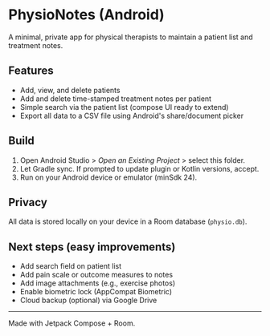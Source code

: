 
# PhysioNotes (Android)

A minimal, private app for physical therapists to maintain a patient list and treatment notes.

## Features
- Add, view, and delete patients
- Add and delete time-stamped treatment notes per patient
- Simple search via the patient list (compose UI ready to extend)
- Export all data to a CSV file using Android's share/document picker

## Build
1. Open Android Studio > *Open an Existing Project* > select this folder.
2. Let Gradle sync. If prompted to update plugin or Kotlin versions, accept.
3. Run on your Android device or emulator (minSdk 24).

## Privacy
All data is stored locally on your device in a Room database (`physio.db`).

## Next steps (easy improvements)
- Add search field on patient list
- Add pain scale or outcome measures to notes
- Add image attachments (e.g., exercise photos)
- Enable biometric lock (AppCompat Biometric)
- Cloud backup (optional) via Google Drive

---
Made with Jetpack Compose + Room.
